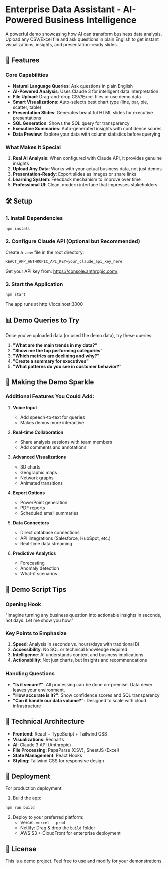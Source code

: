 # Enterprise Data Assistant - AI-Powered Business Intelligence

A powerful demo showcasing how AI can transform business data analysis. Upload any CSV/Excel file and ask questions in plain English to get instant visualizations, insights, and presentation-ready slides.

## 🚀 Features

### Core Capabilities
- **Natural Language Queries**: Ask questions in plain English
- **AI-Powered Analysis**: Uses Claude 3 for intelligent data interpretation
- **File Upload**: Drag-and-drop CSV/Excel files or use demo data
- **Smart Visualizations**: Auto-selects best chart type (line, bar, pie, scatter, table)
- **Presentation Slides**: Generates beautiful HTML slides for executive presentations
- **SQL Generation**: Shows the SQL query for transparency
- **Executive Summaries**: Auto-generated insights with confidence scores
- **Data Preview**: Explore your data with column statistics before querying

### What Makes It Special
1. **Real AI Analysis**: When configured with Claude API, it provides genuine insights
2. **Upload Any Data**: Works with your actual business data, not just demos
3. **Presentation-Ready**: Export slides as images or share links
4. **Learning System**: Feedback mechanism to improve over time
5. **Professional UI**: Clean, modern interface that impresses stakeholders

## 🛠 Setup

### 1. Install Dependencies
```bash
npm install
```

### 2. Configure Claude API (Optional but Recommended)
Create a `.env` file in the root directory:
```
REACT_APP_ANTHROPIC_API_KEY=your_claude_api_key_here
```

Get your API key from: https://console.anthropic.com/

### 3. Start the Application
```bash
npm start
```

The app runs at http://localhost:3000

## 📊 Demo Queries to Try

Once you've uploaded data (or used the demo data), try these queries:

1. **"What are the main trends in my data?"**
2. **"Show me the top performing categories"**
3. **"Which metrics are declining and why?"**
4. **"Create a summary for executives"**
5. **"What patterns do you see in customer behavior?"**

## 🎯 Making the Demo Sparkle

### Additional Features You Could Add:

1. **Voice Input**
   - Add speech-to-text for queries
   - Makes demos more interactive

2. **Real-time Collaboration**
   - Share analysis sessions with team members
   - Add comments and annotations

3. **Advanced Visualizations**
   - 3D charts
   - Geographic maps
   - Network graphs
   - Animated transitions

4. **Export Options**
   - PowerPoint generation
   - PDF reports
   - Scheduled email summaries

5. **Data Connectors**
   - Direct database connections
   - API integrations (Salesforce, HubSpot, etc.)
   - Real-time data streaming

6. **Predictive Analytics**
   - Forecasting
   - Anomaly detection
   - What-if scenarios

## 📝 Demo Script Tips

### Opening Hook
"Imagine turning any business question into actionable insights in seconds, not days. Let me show you how."

### Key Points to Emphasize
1. **Speed**: Analysis in seconds vs. hours/days with traditional BI
2. **Accessibility**: No SQL or technical knowledge required
3. **Intelligence**: AI understands context and business implications
4. **Actionability**: Not just charts, but insights and recommendations

### Handling Questions
- **"Is it secure?"**: All processing can be done on-premise. Data never leaves your environment.
- **"How accurate is it?"**: Show confidence scores and SQL transparency
- **"Can it handle our data volume?"**: Designed to scale with cloud infrastructure

## 🔧 Technical Architecture

- **Frontend**: React + TypeScript + Tailwind CSS
- **Visualizations**: Recharts
- **AI**: Claude 3 API (Anthropic)
- **File Processing**: PapaParse (CSV), SheetJS (Excel)
- **State Management**: React Hooks
- **Styling**: Tailwind CSS for responsive design

## 🚀 Deployment

For production deployment:

1. Build the app:
```bash
npm run build
```

2. Deploy to your preferred platform:
   - Vercel: `vercel --prod`
   - Netlify: Drag & drop the `build` folder
   - AWS S3 + CloudFront for enterprise deployment

## 📄 License

This is a demo project. Feel free to use and modify for your demonstrations.